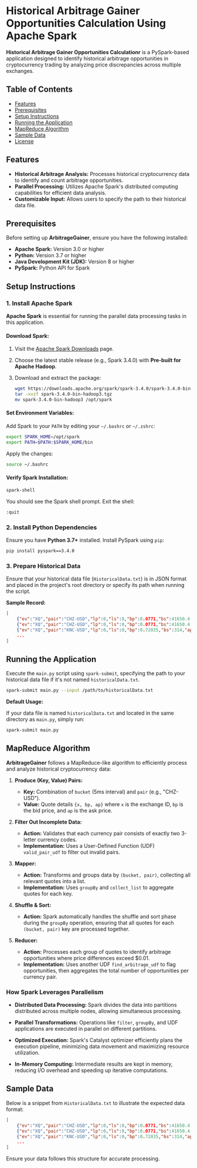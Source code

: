 # Historical Arbitrage Gainer Opportunities Calculation Using Apache Spark

**Historical Arbitrage Gainer Opportunities Calculationr** is a PySpark-based application designed to identify historical arbitrage opportunities in cryptocurrency trading by analyzing price discrepancies across multiple exchanges.

## Table of Contents

- [Features](#features)
- [Prerequisites](#prerequisites)
- [Setup Instructions](#setup-instructions)
- [Running the Application](#running-the-application)
- [MapReduce Algorithm](#mapreduce-algorithm)
- [Sample Data](#sample-data)
- [License](#license)

## Features

- **Historical Arbitrage Analysis:** Processes historical cryptocurrency data to identify and count arbitrage opportunities.
- **Parallel Processing:** Utilizes Apache Spark's distributed computing capabilities for efficient data analysis.
- **Customizable Input:** Allows users to specify the path to their historical data file.

## Prerequisites

Before setting up **ArbitrageGainer**, ensure you have the following installed:

- **Apache Spark:** Version 3.0 or higher
- **Python:** Version 3.7 or higher
- **Java Development Kit (JDK):** Version 8 or higher
- **PySpark:** Python API for Spark

## Setup Instructions

### 1. Install Apache Spark

**Apache Spark** is essential for running the parallel data processing tasks in this application.

#### Download Spark:

1. Visit the [Apache Spark Downloads](https://spark.apache.org/downloads.html) page.
2. Choose the latest stable release (e.g., Spark 3.4.0) with **Pre-built for Apache Hadoop**.
3. Download and extract the package:

   ```bash
   wget https://downloads.apache.org/spark/spark-3.4.0/spark-3.4.0-bin-hadoop3.tgz
   tar -xvzf spark-3.4.0-bin-hadoop3.tgz
   mv spark-3.4.0-bin-hadoop3 /opt/spark
   ```

#### Set Environment Variables:

Add Spark to your `PATH` by editing your `~/.bashrc` or `~/.zshrc`:

```bash
export SPARK_HOME=/opt/spark
export PATH=$PATH:$SPARK_HOME/bin
```

Apply the changes:

```bash
source ~/.bashrc
```

#### Verify Spark Installation:

```bash
spark-shell
```

You should see the Spark shell prompt. Exit the shell:

```bash
:quit
```

### 2. Install Python Dependencies

Ensure you have **Python 3.7+** installed. Install PySpark using `pip`:

```bash
pip install pyspark==3.4.0
```

### 3. Prepare Historical Data

Ensure that your historical data file (`HistoricalData.txt`) is in JSON format and placed in the project's root directory or specify its path when running the script.

**Sample Record:**

```json
[
    {"ev":"XQ","pair":"CHZ-USD","lp":0,"ls":0,"bp":0.0771,"bs":41650.4,"ap":0.0773,"as":142883.4,"t":1690409119847,"x":1,"r":1690409119856},
    {"ev":"XQ","pair":"CHZ-USD","lp":0,"ls":0,"bp":0.0771,"bs":41650.4,"ap":0.0773,"as":135498.5,"t":1690409119848,"x":1,"r":1690409119856},
    {"ev":"XQ","pair":"KNC-USD","lp":0,"ls":0,"bp":0.72035,"bs":314,"ap":0.7216,"as":314,"t":1690409119855,"x":2,"r":1690409119855},
    ...
]
```

## Running the Application

Execute the `main.py` script using `spark-submit`, specifying the path to your historical data file if it's not named `historicalData.txt`.

```bash
spark-submit main.py --input /path/to/historicalData.txt
```

**Default Usage:**

If your data file is named `historicalData.txt` and located in the same directory as `main.py`, simply run:

```bash
spark-submit main.py
```

## MapReduce Algorithm

**ArbitrageGainer** follows a MapReduce-like algorithm to efficiently process and analyze historical cryptocurrency data:

1. **Produce (Key, Value) Pairs:**
   - **Key:** Combination of `bucket` (5ms interval) and `pair` (e.g., "CHZ-USD").
   - **Value:** Quote details `{x, bp, ap}` where `x` is the exchange ID, `bp` is the bid price, and `ap` is the ask price.

2. **Filter Out Incomplete Data:**
   - **Action:** Validates that each currency pair consists of exactly two 3-letter currency codes.
   - **Implementation:** Uses a User-Defined Function (UDF) `valid_pair_udf` to filter out invalid pairs.

3. **Mapper:**
   - **Action:** Transforms and groups data by `(bucket, pair)`, collecting all relevant quotes into a list.
   - **Implementation:** Uses `groupBy` and `collect_list` to aggregate quotes for each key.

4. **Shuffle & Sort:**
   - **Action:** Spark automatically handles the shuffle and sort phase during the `groupBy` operation, ensuring that all quotes for each `(bucket, pair)` key are processed together.

5. **Reducer:**
   - **Action:** Processes each group of quotes to identify arbitrage opportunities where price differences exceed $0.01.
   - **Implementation:** Uses another UDF `find_arbitrage_udf` to flag opportunities, then aggregates the total number of opportunities per currency pair.

### How Spark Leverages Parallelism

- **Distributed Data Processing:** Spark divides the data into partitions distributed across multiple nodes, allowing simultaneous processing.
  
- **Parallel Transformations:** Operations like `filter`, `groupBy`, and UDF applications are executed in parallel on different partitions.
  
- **Optimized Execution:** Spark's Catalyst optimizer efficiently plans the execution pipeline, minimizing data movement and maximizing resource utilization.
  
- **In-Memory Computing:** Intermediate results are kept in memory, reducing I/O overhead and speeding up iterative computations.

## Sample Data

Below is a snippet from `HistoricalData.txt` to illustrate the expected data format:

```json
[
    {"ev":"XQ","pair":"CHZ-USD","lp":0,"ls":0,"bp":0.0771,"bs":41650.4,"ap":0.0773,"as":142883.4,"t":1690409119847,"x":1,"r":1690409119856},
    {"ev":"XQ","pair":"CHZ-USD","lp":0,"ls":0,"bp":0.0771,"bs":41650.4,"ap":0.0773,"as":135498.5,"t":1690409119848,"x":1,"r":1690409119856},
    {"ev":"XQ","pair":"KNC-USD","lp":0,"ls":0,"bp":0.72035,"bs":314,"ap":0.7216,"as":314,"t":1690409119855,"x":2,"r":1690409119855},
    ...
]
```

Ensure your data follows this structure for accurate processing.

